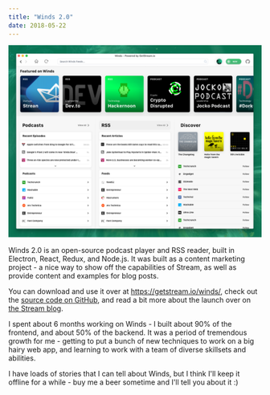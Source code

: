 ```yaml
---
title: "Winds 2.0"
date: 2018-05-22
---
```


![](dashboard.png)

Winds 2.0 is an open-source podcast player and RSS reader, built in Electron, React, Redux, and Node.js. It was built as a content marketing project - a nice way to show off the capabilities of Stream, as well as provide content and examples for blog posts.

You can download and use it over at <https://getstream.io/winds/>, check out the [source code on GitHub](https://github.com/GetStream/winds), and read a bit more about the launch over on [the Stream blog](https://getstream.io/blog/winds-2-0-its-time-to-revive-rss/).

I spent about 6 months working on Winds - I built about 90% of the frontend, and about 50% of the backend.
It was a period of tremendous growth for me - getting to put a bunch of new techniques to work on a big hairy web app, and learning to work with a team of diverse skillsets and abilities.

I have loads of stories that I can tell about Winds, but I think I'll keep it offline for a while - buy me a beer sometime and I'll tell you about it :)
